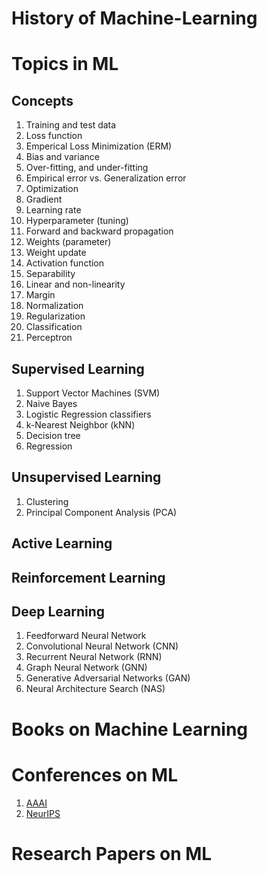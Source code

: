 # History of Machine-Learning



# Topics in ML
## Concepts
1. Training and test data
2. Loss function
3. Emperical Loss Minimization (ERM)
4. Bias and variance
5. Over-fitting, and under-fitting
6. Empirical error vs. Generalization error
7. Optimization
8. Gradient
9. Learning rate
10. Hyperparameter (tuning)
11. Forward and backward propagation
12. Weights (parameter)
13. Weight update
14. Activation function 
15. Separability
16. Linear and non-linearity
17. Margin
18. Normalization
19. Regularization
20. Classification
21. Perceptron


## Supervised Learning
1. Support Vector Machines (SVM)
2. Naive Bayes
3. Logistic Regression classifiers
4. k-Nearest Neighbor (kNN)
5. Decision tree
6. Regression

## Unsupervised Learning
1. Clustering
2. Principal Component Analysis (PCA)

## Active Learning


## Reinforcement Learning


## Deep Learning
1. Feedforward Neural Network
2. Convolutional Neural Network (CNN)
3. Recurrent Neural Network (RNN)
4. Graph Neural Network (GNN)
5. Generative Adversarial Networks (GAN)
6. Neural Architecture Search (NAS)


# Books on Machine Learning



# Conferences on ML
1. [AAAI](https://aaai.org/conference/aaai/)
2. [NeurIPS](https://neurips.cc/)



# Research Papers on ML
## 



